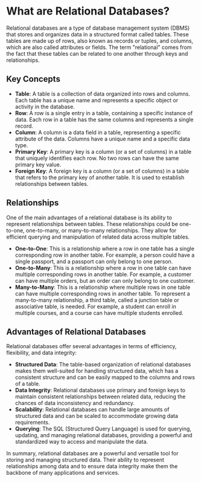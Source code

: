 # What are Relational Databases?

Relational databases are a type of database management system (DBMS) that stores and organizes data in a structured format called tables. These tables are made up of rows, also known as records or tuples, and columns, which are also called attributes or fields. The term "relational" comes from the fact that these tables can be related to one another through keys and relationships.

## Key Concepts

- **Table**: A table is a collection of data organized into rows and columns. Each table has a unique name and represents a specific object or activity in the database.
- **Row**: A row is a single entry in a table, containing a specific instance of data. Each row in a table has the same columns and represents a single record.
- **Column**: A column is a data field in a table, representing a specific attribute of the data. Columns have a unique name and a specific data type.
- **Primary Key**: A primary key is a column (or a set of columns) in a table that uniquely identifies each row. No two rows can have the same primary key value.
- **Foreign Key**: A foreign key is a column (or a set of columns) in a table that refers to the primary key of another table. It is used to establish relationships between tables.

## Relationships

One of the main advantages of a relational database is its ability to represent relationships between tables. These relationships could be one-to-one, one-to-many, or many-to-many relationships. They allow for efficient querying and manipulation of related data across multiple tables.

- **One-to-One**: This is a relationship where a row in one table has a single corresponding row in another table. For example, a person could have a single passport, and a passport can only belong to one person.
- **One-to-Many**: This is a relationship where a row in one table can have multiple corresponding rows in another table. For example, a customer can have multiple orders, but an order can only belong to one customer.
- **Many-to-Many**: This is a relationship where multiple rows in one table can have multiple corresponding rows in another table. To represent a many-to-many relationship, a third table, called a junction table or associative table, is needed. For example, a student can enroll in multiple courses, and a course can have multiple students enrolled.

## Advantages of Relational Databases

Relational databases offer several advantages in terms of efficiency, flexibility, and data integrity:

- **Structured Data**: The table-based organization of relational databases makes them well-suited for handling structured data, which has a consistent structure and can be easily mapped to the columns and rows of a table.
- **Data Integrity**: Relational databases use primary and foreign keys to maintain consistent relationships between related data, reducing the chances of data inconsistency and redundancy.
- **Scalability**: Relational databases can handle large amounts of structured data and can be scaled to accommodate growing data requirements.
- **Querying**: The SQL (Structured Query Language) is used for querying, updating, and managing relational databases, providing a powerful and standardized way to access and manipulate the data.

In summary, relational databases are a powerful and versatile tool for storing and managing structured data. Their ability to represent relationships among data and to ensure data integrity make them the backbone of many applications and services.